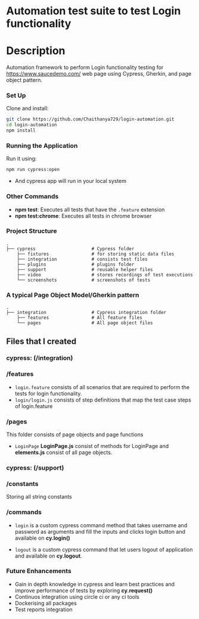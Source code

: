# Automation test suite to test Login functionality

# Description

Automation framework to perform Login functionality testing for https://www.saucedemo.com/ web page using Cypress, Gherkin, and page object pattern.

### Set Up

Clone and install:

```bash
git clone https://github.com/Chaithanya729/login-automation.git
cd login-automation
npm install
```


### Running the Application

Run it using:

```bash
npm run cypress:open
```

- And cypress app will run in your local system

### Other Commands

- **npm test**: Executes all tests that have the `.feature` extension
- **npm test:chrome**: Executes all tests in chrome browser


### Project Structure

    .
    ├── cypress                     # Cypress folder
        ├── fixtures                # for storing static data files
        ├── integration             # consists test files
        ├── plugins                 # plugins folder
        ├── support                 # reusable helper files
        ├── video                   # stores recordings of test executions
        └── screenshots             # screenshots of tests

### A typical Page Object Model/Gherkin pattern
    .
    ├── integration                 # Cypress integration folder
        ├── features                # All feature files 
        └── pages                   # All page object files

## Files that I created

### cypress: (/integration)

### /features

 - `login.feature` consists of all scenarios that are required to perform the tests for login functionality. 
 - `login/login.js` consists of step definitions that map the test case steps of login.feature

### /pages

 This folder consists of page objects and page functions

- `LoginPage` **LoginPage.js** consist of methods for LoginPage and **elements.js** consist of all page objects.

### cypress: (/support)

### /constants

 Storing all string constants

### /commands

 - `login` is a custom cypress command method that takes username and password as arguments and fill the inputs and clicks login button and available on **cy.login()**

 - `logout`  is a custom cypress command that let users logout of application and available on **cy.logout**.

### Future Enhancements
- Gain in depth knowledge in cypress and learn best practices and improve performance of tests by exploring **cy.request()**
- Continuos integration using circle ci or any ci tools
- Dockerising all packages
- Test reports integration